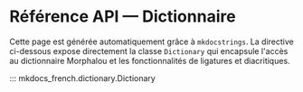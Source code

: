 # Référence API — Dictionnaire

Cette page est générée automatiquement grâce à `mkdocstrings`. La directive ci-dessous expose directement la classe `Dictionary` qui encapsule l'accès au dictionnaire Morphalou et les fonctionnalités de ligatures et diacritiques.

::: mkdocs_french.dictionary.Dictionary
